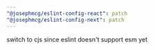 ```yaml
---
"@josephmcg/eslint-config-react": patch
"@josephmcg/eslint-config-next": patch
---
```


switch to cjs since eslint doesn't support esm yet
